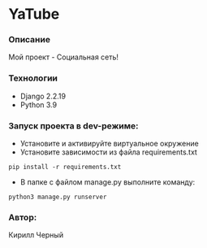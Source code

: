 # YaTube
### Описание
 Мой проект - Социальная сеть!
### Технологии
- Django 2.2.19
- Python 3.9

### Запуск проекта в dev-режиме:
- Установите и активируйте виртуальное окружение
- Установите зависимости из файла requirements.txt
```
pip install -r requirements.txt
``` 
- В папке с файлом manage.py выполните команду:
```
python3 manage.py runserver
```
### Автор:
Кирилл Черный